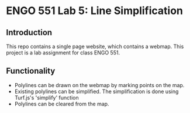 # ENGO 551 Lab 5: Line Simplification 

## Introduction
This repo contains a single page website, which contains a webmap. This project is a lab assignment for class ENGO 551.

## Functionality
- Polylines can be drawn on the webmap by marking points on the map.
- Existing polylines can be simplified. The simplification is done using Turf.js's 'simplify' function
- Polylines can be cleared from the map.